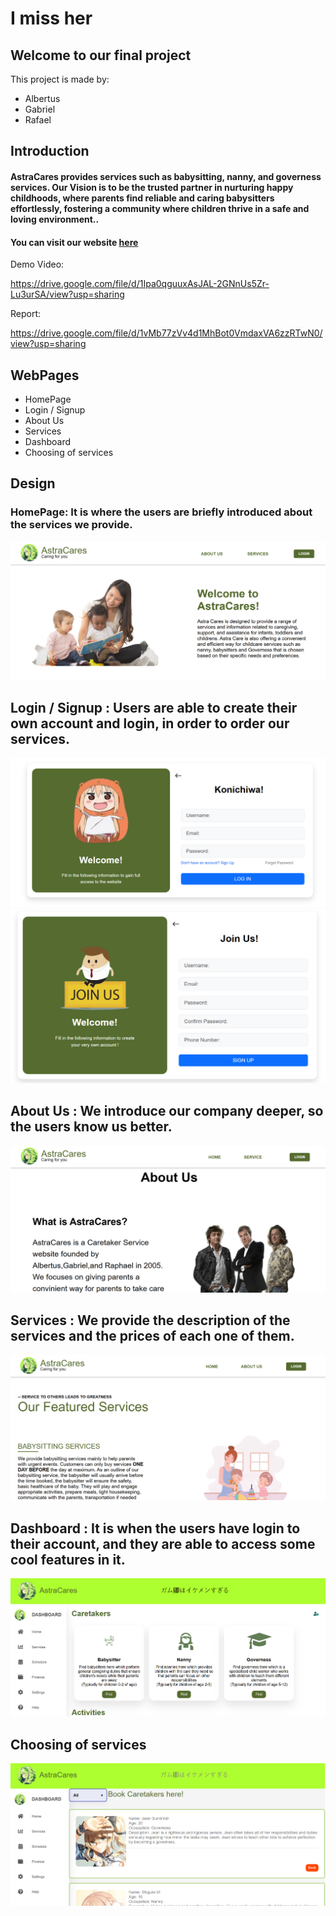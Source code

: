 <div class="text">
<h1>I miss her</h1>
<h2>Welcome to our final project</h2>
<p>This project is made by:</p>
<ul>
  <li>Albertus</li>
  <li>Gabriel</li>
  <li>Rafael</li>
</ul>
  </div>
<h2>Introduction</h2>
<h4>AstraCares provides services such as babysitting, nanny, and governess services. Our Vision is to be the trusted partner in nurturing happy childhoods, where parents find reliable and caring babysitters effortlessly, fostering a community where children thrive in a safe and loving environment..</h4>
<h4>You can visit our website <a href="https://gamakagami.github.io/Imissher-Project/" target="_blank">here</a> </h4>
<p>Demo Video:</p><a href="https://drive.google.com/file/d/1Ipa0qguuxAsJAL-2GNnUs5Zr-Lu3urSA/view?usp=sharing">https://drive.google.com/file/d/1Ipa0qguuxAsJAL-2GNnUs5Zr-Lu3urSA/view?usp=sharing</a>
<p>Report:</p><a href="https://drive.google.com/file/d/1vMb77zVv4d1MhBot0VmdaxVA6zzRTwN0/view?usp=sharing">https://drive.google.com/file/d/1vMb77zVv4d1MhBot0VmdaxVA6zzRTwN0/view?usp=sharing</a>
<h2>WebPages</h2>
<ul>
  <li>HomePage</li>
  <li>Login / Signup</li>
  <li>About Us</li>
  <li>Services</li>
  <li>Dashboard</li>
  <li>Choosing of services</li>
</ul>
<h2>Design</h2>
<h3>HomePage: It is where the users are briefly introduced about the services we provide.</h3>
<img src="homepagepreview.png">
<h2>Login / Signup : Users are able to create their own account and login, in order to order our services.</h2>
<img src="loginpreview.png">
<img src="signuppreview.png">
<h2>About Us : We introduce our company deeper, so the users know us better.</h2>
<img src="aboutuspreview.png">
<h2>Services : We provide the description of the services and the prices of each one of them.</h2>
<img src="servicespreview.png">
<h2>Dashboard : It is when the users have login to their account, and they are able to access some cool features in it.</h2>
<img src="dashboardpreview0.png">
<h2>Choosing of services</h2>
<img src="chooseservicepreview0.png">
